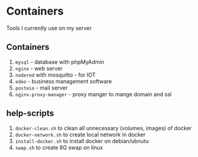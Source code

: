# Containers
Tools I currently use on my server

## Containers
1. `mysql` - database with phpMyAdmin
2. `nginx` - web server
3. `nodered` with mosquitto - for IOT
4. `odoo` - business management software
5. `posteio` - mail server
6. `nginx-proxy-manager` - proxy manger to mange domain and ssl

## help-scripts
1. `docker-clean.sh`
    to clean all unnecessary (volumes, images) of docker
2. `docker-network.sh`
    to create local network in docker
3. `install-docker.sh`
    to install docker on debian/ubnutu
4. `swap.sh`
    to create 8G swap on linux